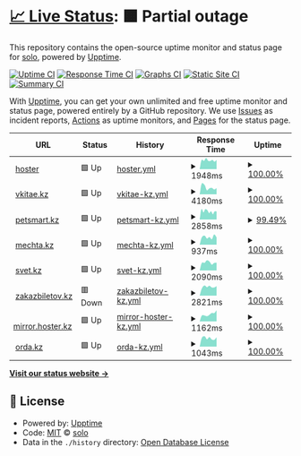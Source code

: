 # [📈 Live Status](https://solo10010.github.io/upptime): <!--live status--> **🟧 Partial outage**

This repository contains the open-source uptime monitor and status page for [solo](https://solo10010.github.io/), powered by [Upptime](https://github.com/upptime/upptime).

[![Uptime CI](https://github.com/solo10010/upptime/workflows/Uptime%20CI/badge.svg)](https://github.com/solo10010/upptime/actions?query=workflow%3A%22Uptime+CI%22)
[![Response Time CI](https://github.com/solo10010/upptime/workflows/Response%20Time%20CI/badge.svg)](https://github.com/solo10010/upptime/actions?query=workflow%3A%22Response+Time+CI%22)
[![Graphs CI](https://github.com/solo10010/upptime/workflows/Graphs%20CI/badge.svg)](https://github.com/solo10010/upptime/actions?query=workflow%3A%22Graphs+CI%22)
[![Static Site CI](https://github.com/solo10010/upptime/workflows/Static%20Site%20CI/badge.svg)](https://github.com/solo10010/upptime/actions?query=workflow%3A%22Static+Site+CI%22)
[![Summary CI](https://github.com/solo10010/upptime/workflows/Summary%20CI/badge.svg)](https://github.com/solo10010/upptime/actions?query=workflow%3A%22Summary+CI%22)

With [Upptime](https://upptime.js.org), you can get your own unlimited and free uptime monitor and status page, powered entirely by a GitHub repository. We use [Issues](https://github.com/solo10010/upptime/issues) as incident reports, [Actions](https://github.com/solo10010/upptime/actions) as uptime monitors, and [Pages](https://solo10010.github.io/upptime) for the status page.

<!--start: status pages-->
<!-- This summary is generated by Upptime (https://github.com/upptime/upptime) -->
<!-- Do not edit this manually, your changes will be overwritten -->
<!-- prettier-ignore -->
| URL | Status | History | Response Time | Uptime |
| --- | ------ | ------- | ------------- | ------ |
| <img alt="" src="https://icons.duckduckgo.com/ip3/hoster.kz.ico" height="13"> [hoster](https://hoster.kz/) | 🟩 Up | [hoster.yml](https://github.com/solo10010/upptime/commits/HEAD/history/hoster.yml) | <details><summary><img alt="Response time graph" src="./graphs/hoster/response-time-week.png" height="20"> 1948ms</summary><br><a href="https://solo10010.github.io/upptime/history/hoster"><img alt="Response time 2354" src="https://img.shields.io/endpoint?url=https%3A%2F%2Fraw.githubusercontent.com%2Fsolo10010%2Fupptime%2FHEAD%2Fapi%2Fhoster%2Fresponse-time.json"></a><br><a href="https://solo10010.github.io/upptime/history/hoster"><img alt="24-hour response time 2017" src="https://img.shields.io/endpoint?url=https%3A%2F%2Fraw.githubusercontent.com%2Fsolo10010%2Fupptime%2FHEAD%2Fapi%2Fhoster%2Fresponse-time-day.json"></a><br><a href="https://solo10010.github.io/upptime/history/hoster"><img alt="7-day response time 1948" src="https://img.shields.io/endpoint?url=https%3A%2F%2Fraw.githubusercontent.com%2Fsolo10010%2Fupptime%2FHEAD%2Fapi%2Fhoster%2Fresponse-time-week.json"></a><br><a href="https://solo10010.github.io/upptime/history/hoster"><img alt="30-day response time 2022" src="https://img.shields.io/endpoint?url=https%3A%2F%2Fraw.githubusercontent.com%2Fsolo10010%2Fupptime%2FHEAD%2Fapi%2Fhoster%2Fresponse-time-month.json"></a><br><a href="https://solo10010.github.io/upptime/history/hoster"><img alt="1-year response time 2711" src="https://img.shields.io/endpoint?url=https%3A%2F%2Fraw.githubusercontent.com%2Fsolo10010%2Fupptime%2FHEAD%2Fapi%2Fhoster%2Fresponse-time-year.json"></a></details> | <details><summary><a href="https://solo10010.github.io/upptime/history/hoster">100.00%</a></summary><a href="https://solo10010.github.io/upptime/history/hoster"><img alt="All-time uptime 99.82%" src="https://img.shields.io/endpoint?url=https%3A%2F%2Fraw.githubusercontent.com%2Fsolo10010%2Fupptime%2FHEAD%2Fapi%2Fhoster%2Fuptime.json"></a><br><a href="https://solo10010.github.io/upptime/history/hoster"><img alt="24-hour uptime 100.00%" src="https://img.shields.io/endpoint?url=https%3A%2F%2Fraw.githubusercontent.com%2Fsolo10010%2Fupptime%2FHEAD%2Fapi%2Fhoster%2Fuptime-day.json"></a><br><a href="https://solo10010.github.io/upptime/history/hoster"><img alt="7-day uptime 100.00%" src="https://img.shields.io/endpoint?url=https%3A%2F%2Fraw.githubusercontent.com%2Fsolo10010%2Fupptime%2FHEAD%2Fapi%2Fhoster%2Fuptime-week.json"></a><br><a href="https://solo10010.github.io/upptime/history/hoster"><img alt="30-day uptime 99.95%" src="https://img.shields.io/endpoint?url=https%3A%2F%2Fraw.githubusercontent.com%2Fsolo10010%2Fupptime%2FHEAD%2Fapi%2Fhoster%2Fuptime-month.json"></a><br><a href="https://solo10010.github.io/upptime/history/hoster"><img alt="1-year uptime 99.92%" src="https://img.shields.io/endpoint?url=https%3A%2F%2Fraw.githubusercontent.com%2Fsolo10010%2Fupptime%2FHEAD%2Fapi%2Fhoster%2Fuptime-year.json"></a></details>
| <img alt="" src="https://icons.duckduckgo.com/ip3/vkitae.kz.ico" height="13"> [vkitae.kz](https://vkitae.kz/) | 🟩 Up | [vkitae-kz.yml](https://github.com/solo10010/upptime/commits/HEAD/history/vkitae-kz.yml) | <details><summary><img alt="Response time graph" src="./graphs/vkitae-kz/response-time-week.png" height="20"> 4180ms</summary><br><a href="https://solo10010.github.io/upptime/history/vkitae-kz"><img alt="Response time 3050" src="https://img.shields.io/endpoint?url=https%3A%2F%2Fraw.githubusercontent.com%2Fsolo10010%2Fupptime%2FHEAD%2Fapi%2Fvkitae-kz%2Fresponse-time.json"></a><br><a href="https://solo10010.github.io/upptime/history/vkitae-kz"><img alt="24-hour response time 3781" src="https://img.shields.io/endpoint?url=https%3A%2F%2Fraw.githubusercontent.com%2Fsolo10010%2Fupptime%2FHEAD%2Fapi%2Fvkitae-kz%2Fresponse-time-day.json"></a><br><a href="https://solo10010.github.io/upptime/history/vkitae-kz"><img alt="7-day response time 4180" src="https://img.shields.io/endpoint?url=https%3A%2F%2Fraw.githubusercontent.com%2Fsolo10010%2Fupptime%2FHEAD%2Fapi%2Fvkitae-kz%2Fresponse-time-week.json"></a><br><a href="https://solo10010.github.io/upptime/history/vkitae-kz"><img alt="30-day response time 3389" src="https://img.shields.io/endpoint?url=https%3A%2F%2Fraw.githubusercontent.com%2Fsolo10010%2Fupptime%2FHEAD%2Fapi%2Fvkitae-kz%2Fresponse-time-month.json"></a><br><a href="https://solo10010.github.io/upptime/history/vkitae-kz"><img alt="1-year response time 3086" src="https://img.shields.io/endpoint?url=https%3A%2F%2Fraw.githubusercontent.com%2Fsolo10010%2Fupptime%2FHEAD%2Fapi%2Fvkitae-kz%2Fresponse-time-year.json"></a></details> | <details><summary><a href="https://solo10010.github.io/upptime/history/vkitae-kz">100.00%</a></summary><a href="https://solo10010.github.io/upptime/history/vkitae-kz"><img alt="All-time uptime 99.78%" src="https://img.shields.io/endpoint?url=https%3A%2F%2Fraw.githubusercontent.com%2Fsolo10010%2Fupptime%2FHEAD%2Fapi%2Fvkitae-kz%2Fuptime.json"></a><br><a href="https://solo10010.github.io/upptime/history/vkitae-kz"><img alt="24-hour uptime 100.00%" src="https://img.shields.io/endpoint?url=https%3A%2F%2Fraw.githubusercontent.com%2Fsolo10010%2Fupptime%2FHEAD%2Fapi%2Fvkitae-kz%2Fuptime-day.json"></a><br><a href="https://solo10010.github.io/upptime/history/vkitae-kz"><img alt="7-day uptime 100.00%" src="https://img.shields.io/endpoint?url=https%3A%2F%2Fraw.githubusercontent.com%2Fsolo10010%2Fupptime%2FHEAD%2Fapi%2Fvkitae-kz%2Fuptime-week.json"></a><br><a href="https://solo10010.github.io/upptime/history/vkitae-kz"><img alt="30-day uptime 100.00%" src="https://img.shields.io/endpoint?url=https%3A%2F%2Fraw.githubusercontent.com%2Fsolo10010%2Fupptime%2FHEAD%2Fapi%2Fvkitae-kz%2Fuptime-month.json"></a><br><a href="https://solo10010.github.io/upptime/history/vkitae-kz"><img alt="1-year uptime 99.86%" src="https://img.shields.io/endpoint?url=https%3A%2F%2Fraw.githubusercontent.com%2Fsolo10010%2Fupptime%2FHEAD%2Fapi%2Fvkitae-kz%2Fuptime-year.json"></a></details>
| <img alt="" src="https://icons.duckduckgo.com/ip3/petsmart.kz.ico" height="13"> [petsmart.kz](https://petsmart.kz/) | 🟩 Up | [petsmart-kz.yml](https://github.com/solo10010/upptime/commits/HEAD/history/petsmart-kz.yml) | <details><summary><img alt="Response time graph" src="./graphs/petsmart-kz/response-time-week.png" height="20"> 2858ms</summary><br><a href="https://solo10010.github.io/upptime/history/petsmart-kz"><img alt="Response time 3277" src="https://img.shields.io/endpoint?url=https%3A%2F%2Fraw.githubusercontent.com%2Fsolo10010%2Fupptime%2FHEAD%2Fapi%2Fpetsmart-kz%2Fresponse-time.json"></a><br><a href="https://solo10010.github.io/upptime/history/petsmart-kz"><img alt="24-hour response time 2863" src="https://img.shields.io/endpoint?url=https%3A%2F%2Fraw.githubusercontent.com%2Fsolo10010%2Fupptime%2FHEAD%2Fapi%2Fpetsmart-kz%2Fresponse-time-day.json"></a><br><a href="https://solo10010.github.io/upptime/history/petsmart-kz"><img alt="7-day response time 2858" src="https://img.shields.io/endpoint?url=https%3A%2F%2Fraw.githubusercontent.com%2Fsolo10010%2Fupptime%2FHEAD%2Fapi%2Fpetsmart-kz%2Fresponse-time-week.json"></a><br><a href="https://solo10010.github.io/upptime/history/petsmart-kz"><img alt="30-day response time 2802" src="https://img.shields.io/endpoint?url=https%3A%2F%2Fraw.githubusercontent.com%2Fsolo10010%2Fupptime%2FHEAD%2Fapi%2Fpetsmart-kz%2Fresponse-time-month.json"></a><br><a href="https://solo10010.github.io/upptime/history/petsmart-kz"><img alt="1-year response time 2528" src="https://img.shields.io/endpoint?url=https%3A%2F%2Fraw.githubusercontent.com%2Fsolo10010%2Fupptime%2FHEAD%2Fapi%2Fpetsmart-kz%2Fresponse-time-year.json"></a></details> | <details><summary><a href="https://solo10010.github.io/upptime/history/petsmart-kz">99.49%</a></summary><a href="https://solo10010.github.io/upptime/history/petsmart-kz"><img alt="All-time uptime 99.49%" src="https://img.shields.io/endpoint?url=https%3A%2F%2Fraw.githubusercontent.com%2Fsolo10010%2Fupptime%2FHEAD%2Fapi%2Fpetsmart-kz%2Fuptime.json"></a><br><a href="https://solo10010.github.io/upptime/history/petsmart-kz"><img alt="24-hour uptime 100.00%" src="https://img.shields.io/endpoint?url=https%3A%2F%2Fraw.githubusercontent.com%2Fsolo10010%2Fupptime%2FHEAD%2Fapi%2Fpetsmart-kz%2Fuptime-day.json"></a><br><a href="https://solo10010.github.io/upptime/history/petsmart-kz"><img alt="7-day uptime 99.49%" src="https://img.shields.io/endpoint?url=https%3A%2F%2Fraw.githubusercontent.com%2Fsolo10010%2Fupptime%2FHEAD%2Fapi%2Fpetsmart-kz%2Fuptime-week.json"></a><br><a href="https://solo10010.github.io/upptime/history/petsmart-kz"><img alt="30-day uptime 99.75%" src="https://img.shields.io/endpoint?url=https%3A%2F%2Fraw.githubusercontent.com%2Fsolo10010%2Fupptime%2FHEAD%2Fapi%2Fpetsmart-kz%2Fuptime-month.json"></a><br><a href="https://solo10010.github.io/upptime/history/petsmart-kz"><img alt="1-year uptime 99.38%" src="https://img.shields.io/endpoint?url=https%3A%2F%2Fraw.githubusercontent.com%2Fsolo10010%2Fupptime%2FHEAD%2Fapi%2Fpetsmart-kz%2Fuptime-year.json"></a></details>
| <img alt="" src="https://icons.duckduckgo.com/ip3/www.mechta.kz.ico" height="13"> [mechta.kz](https://www.mechta.kz/) | 🟩 Up | [mechta-kz.yml](https://github.com/solo10010/upptime/commits/HEAD/history/mechta-kz.yml) | <details><summary><img alt="Response time graph" src="./graphs/mechta-kz/response-time-week.png" height="20"> 937ms</summary><br><a href="https://solo10010.github.io/upptime/history/mechta-kz"><img alt="Response time 1467" src="https://img.shields.io/endpoint?url=https%3A%2F%2Fraw.githubusercontent.com%2Fsolo10010%2Fupptime%2FHEAD%2Fapi%2Fmechta-kz%2Fresponse-time.json"></a><br><a href="https://solo10010.github.io/upptime/history/mechta-kz"><img alt="24-hour response time 891" src="https://img.shields.io/endpoint?url=https%3A%2F%2Fraw.githubusercontent.com%2Fsolo10010%2Fupptime%2FHEAD%2Fapi%2Fmechta-kz%2Fresponse-time-day.json"></a><br><a href="https://solo10010.github.io/upptime/history/mechta-kz"><img alt="7-day response time 937" src="https://img.shields.io/endpoint?url=https%3A%2F%2Fraw.githubusercontent.com%2Fsolo10010%2Fupptime%2FHEAD%2Fapi%2Fmechta-kz%2Fresponse-time-week.json"></a><br><a href="https://solo10010.github.io/upptime/history/mechta-kz"><img alt="30-day response time 942" src="https://img.shields.io/endpoint?url=https%3A%2F%2Fraw.githubusercontent.com%2Fsolo10010%2Fupptime%2FHEAD%2Fapi%2Fmechta-kz%2Fresponse-time-month.json"></a><br><a href="https://solo10010.github.io/upptime/history/mechta-kz"><img alt="1-year response time 1373" src="https://img.shields.io/endpoint?url=https%3A%2F%2Fraw.githubusercontent.com%2Fsolo10010%2Fupptime%2FHEAD%2Fapi%2Fmechta-kz%2Fresponse-time-year.json"></a></details> | <details><summary><a href="https://solo10010.github.io/upptime/history/mechta-kz">100.00%</a></summary><a href="https://solo10010.github.io/upptime/history/mechta-kz"><img alt="All-time uptime 99.51%" src="https://img.shields.io/endpoint?url=https%3A%2F%2Fraw.githubusercontent.com%2Fsolo10010%2Fupptime%2FHEAD%2Fapi%2Fmechta-kz%2Fuptime.json"></a><br><a href="https://solo10010.github.io/upptime/history/mechta-kz"><img alt="24-hour uptime 100.00%" src="https://img.shields.io/endpoint?url=https%3A%2F%2Fraw.githubusercontent.com%2Fsolo10010%2Fupptime%2FHEAD%2Fapi%2Fmechta-kz%2Fuptime-day.json"></a><br><a href="https://solo10010.github.io/upptime/history/mechta-kz"><img alt="7-day uptime 100.00%" src="https://img.shields.io/endpoint?url=https%3A%2F%2Fraw.githubusercontent.com%2Fsolo10010%2Fupptime%2FHEAD%2Fapi%2Fmechta-kz%2Fuptime-week.json"></a><br><a href="https://solo10010.github.io/upptime/history/mechta-kz"><img alt="30-day uptime 100.00%" src="https://img.shields.io/endpoint?url=https%3A%2F%2Fraw.githubusercontent.com%2Fsolo10010%2Fupptime%2FHEAD%2Fapi%2Fmechta-kz%2Fuptime-month.json"></a><br><a href="https://solo10010.github.io/upptime/history/mechta-kz"><img alt="1-year uptime 99.66%" src="https://img.shields.io/endpoint?url=https%3A%2F%2Fraw.githubusercontent.com%2Fsolo10010%2Fupptime%2FHEAD%2Fapi%2Fmechta-kz%2Fuptime-year.json"></a></details>
| <img alt="" src="https://icons.duckduckgo.com/ip3/svet.kz.ico" height="13"> [svet.kz](https://svet.kz/) | 🟩 Up | [svet-kz.yml](https://github.com/solo10010/upptime/commits/HEAD/history/svet-kz.yml) | <details><summary><img alt="Response time graph" src="./graphs/svet-kz/response-time-week.png" height="20"> 2090ms</summary><br><a href="https://solo10010.github.io/upptime/history/svet-kz"><img alt="Response time 2226" src="https://img.shields.io/endpoint?url=https%3A%2F%2Fraw.githubusercontent.com%2Fsolo10010%2Fupptime%2FHEAD%2Fapi%2Fsvet-kz%2Fresponse-time.json"></a><br><a href="https://solo10010.github.io/upptime/history/svet-kz"><img alt="24-hour response time 2047" src="https://img.shields.io/endpoint?url=https%3A%2F%2Fraw.githubusercontent.com%2Fsolo10010%2Fupptime%2FHEAD%2Fapi%2Fsvet-kz%2Fresponse-time-day.json"></a><br><a href="https://solo10010.github.io/upptime/history/svet-kz"><img alt="7-day response time 2090" src="https://img.shields.io/endpoint?url=https%3A%2F%2Fraw.githubusercontent.com%2Fsolo10010%2Fupptime%2FHEAD%2Fapi%2Fsvet-kz%2Fresponse-time-week.json"></a><br><a href="https://solo10010.github.io/upptime/history/svet-kz"><img alt="30-day response time 1914" src="https://img.shields.io/endpoint?url=https%3A%2F%2Fraw.githubusercontent.com%2Fsolo10010%2Fupptime%2FHEAD%2Fapi%2Fsvet-kz%2Fresponse-time-month.json"></a><br><a href="https://solo10010.github.io/upptime/history/svet-kz"><img alt="1-year response time 1949" src="https://img.shields.io/endpoint?url=https%3A%2F%2Fraw.githubusercontent.com%2Fsolo10010%2Fupptime%2FHEAD%2Fapi%2Fsvet-kz%2Fresponse-time-year.json"></a></details> | <details><summary><a href="https://solo10010.github.io/upptime/history/svet-kz">100.00%</a></summary><a href="https://solo10010.github.io/upptime/history/svet-kz"><img alt="All-time uptime 99.67%" src="https://img.shields.io/endpoint?url=https%3A%2F%2Fraw.githubusercontent.com%2Fsolo10010%2Fupptime%2FHEAD%2Fapi%2Fsvet-kz%2Fuptime.json"></a><br><a href="https://solo10010.github.io/upptime/history/svet-kz"><img alt="24-hour uptime 100.00%" src="https://img.shields.io/endpoint?url=https%3A%2F%2Fraw.githubusercontent.com%2Fsolo10010%2Fupptime%2FHEAD%2Fapi%2Fsvet-kz%2Fuptime-day.json"></a><br><a href="https://solo10010.github.io/upptime/history/svet-kz"><img alt="7-day uptime 100.00%" src="https://img.shields.io/endpoint?url=https%3A%2F%2Fraw.githubusercontent.com%2Fsolo10010%2Fupptime%2FHEAD%2Fapi%2Fsvet-kz%2Fuptime-week.json"></a><br><a href="https://solo10010.github.io/upptime/history/svet-kz"><img alt="30-day uptime 100.00%" src="https://img.shields.io/endpoint?url=https%3A%2F%2Fraw.githubusercontent.com%2Fsolo10010%2Fupptime%2FHEAD%2Fapi%2Fsvet-kz%2Fuptime-month.json"></a><br><a href="https://solo10010.github.io/upptime/history/svet-kz"><img alt="1-year uptime 99.83%" src="https://img.shields.io/endpoint?url=https%3A%2F%2Fraw.githubusercontent.com%2Fsolo10010%2Fupptime%2FHEAD%2Fapi%2Fsvet-kz%2Fuptime-year.json"></a></details>
| <img alt="" src="https://icons.duckduckgo.com/ip3/zakazbiletov.kz.ico" height="13"> [zakazbiletov.kz](https://zakazbiletov.kz/) | 🟥 Down | [zakazbiletov-kz.yml](https://github.com/solo10010/upptime/commits/HEAD/history/zakazbiletov-kz.yml) | <details><summary><img alt="Response time graph" src="./graphs/zakazbiletov-kz/response-time-week.png" height="20"> 2821ms</summary><br><a href="https://solo10010.github.io/upptime/history/zakazbiletov-kz"><img alt="Response time 2805" src="https://img.shields.io/endpoint?url=https%3A%2F%2Fraw.githubusercontent.com%2Fsolo10010%2Fupptime%2FHEAD%2Fapi%2Fzakazbiletov-kz%2Fresponse-time.json"></a><br><a href="https://solo10010.github.io/upptime/history/zakazbiletov-kz"><img alt="24-hour response time 2047" src="https://img.shields.io/endpoint?url=https%3A%2F%2Fraw.githubusercontent.com%2Fsolo10010%2Fupptime%2FHEAD%2Fapi%2Fzakazbiletov-kz%2Fresponse-time-day.json"></a><br><a href="https://solo10010.github.io/upptime/history/zakazbiletov-kz"><img alt="7-day response time 2821" src="https://img.shields.io/endpoint?url=https%3A%2F%2Fraw.githubusercontent.com%2Fsolo10010%2Fupptime%2FHEAD%2Fapi%2Fzakazbiletov-kz%2Fresponse-time-week.json"></a><br><a href="https://solo10010.github.io/upptime/history/zakazbiletov-kz"><img alt="30-day response time 2937" src="https://img.shields.io/endpoint?url=https%3A%2F%2Fraw.githubusercontent.com%2Fsolo10010%2Fupptime%2FHEAD%2Fapi%2Fzakazbiletov-kz%2Fresponse-time-month.json"></a><br><a href="https://solo10010.github.io/upptime/history/zakazbiletov-kz"><img alt="1-year response time 2374" src="https://img.shields.io/endpoint?url=https%3A%2F%2Fraw.githubusercontent.com%2Fsolo10010%2Fupptime%2FHEAD%2Fapi%2Fzakazbiletov-kz%2Fresponse-time-year.json"></a></details> | <details><summary><a href="https://solo10010.github.io/upptime/history/zakazbiletov-kz">100.00%</a></summary><a href="https://solo10010.github.io/upptime/history/zakazbiletov-kz"><img alt="All-time uptime 99.80%" src="https://img.shields.io/endpoint?url=https%3A%2F%2Fraw.githubusercontent.com%2Fsolo10010%2Fupptime%2FHEAD%2Fapi%2Fzakazbiletov-kz%2Fuptime.json"></a><br><a href="https://solo10010.github.io/upptime/history/zakazbiletov-kz"><img alt="24-hour uptime 99.98%" src="https://img.shields.io/endpoint?url=https%3A%2F%2Fraw.githubusercontent.com%2Fsolo10010%2Fupptime%2FHEAD%2Fapi%2Fzakazbiletov-kz%2Fuptime-day.json"></a><br><a href="https://solo10010.github.io/upptime/history/zakazbiletov-kz"><img alt="7-day uptime 100.00%" src="https://img.shields.io/endpoint?url=https%3A%2F%2Fraw.githubusercontent.com%2Fsolo10010%2Fupptime%2FHEAD%2Fapi%2Fzakazbiletov-kz%2Fuptime-week.json"></a><br><a href="https://solo10010.github.io/upptime/history/zakazbiletov-kz"><img alt="30-day uptime 99.94%" src="https://img.shields.io/endpoint?url=https%3A%2F%2Fraw.githubusercontent.com%2Fsolo10010%2Fupptime%2FHEAD%2Fapi%2Fzakazbiletov-kz%2Fuptime-month.json"></a><br><a href="https://solo10010.github.io/upptime/history/zakazbiletov-kz"><img alt="1-year uptime 99.86%" src="https://img.shields.io/endpoint?url=https%3A%2F%2Fraw.githubusercontent.com%2Fsolo10010%2Fupptime%2FHEAD%2Fapi%2Fzakazbiletov-kz%2Fuptime-year.json"></a></details>
| <img alt="" src="https://icons.duckduckgo.com/ip3/mirror.hoster.kz.ico" height="13"> [mirror.hoster.kz](https://mirror.hoster.kz/) | 🟩 Up | [mirror-hoster-kz.yml](https://github.com/solo10010/upptime/commits/HEAD/history/mirror-hoster-kz.yml) | <details><summary><img alt="Response time graph" src="./graphs/mirror-hoster-kz/response-time-week.png" height="20"> 1162ms</summary><br><a href="https://solo10010.github.io/upptime/history/mirror-hoster-kz"><img alt="Response time 1112" src="https://img.shields.io/endpoint?url=https%3A%2F%2Fraw.githubusercontent.com%2Fsolo10010%2Fupptime%2FHEAD%2Fapi%2Fmirror-hoster-kz%2Fresponse-time.json"></a><br><a href="https://solo10010.github.io/upptime/history/mirror-hoster-kz"><img alt="24-hour response time 1759" src="https://img.shields.io/endpoint?url=https%3A%2F%2Fraw.githubusercontent.com%2Fsolo10010%2Fupptime%2FHEAD%2Fapi%2Fmirror-hoster-kz%2Fresponse-time-day.json"></a><br><a href="https://solo10010.github.io/upptime/history/mirror-hoster-kz"><img alt="7-day response time 1162" src="https://img.shields.io/endpoint?url=https%3A%2F%2Fraw.githubusercontent.com%2Fsolo10010%2Fupptime%2FHEAD%2Fapi%2Fmirror-hoster-kz%2Fresponse-time-week.json"></a><br><a href="https://solo10010.github.io/upptime/history/mirror-hoster-kz"><img alt="30-day response time 1117" src="https://img.shields.io/endpoint?url=https%3A%2F%2Fraw.githubusercontent.com%2Fsolo10010%2Fupptime%2FHEAD%2Fapi%2Fmirror-hoster-kz%2Fresponse-time-month.json"></a><br><a href="https://solo10010.github.io/upptime/history/mirror-hoster-kz"><img alt="1-year response time 1094" src="https://img.shields.io/endpoint?url=https%3A%2F%2Fraw.githubusercontent.com%2Fsolo10010%2Fupptime%2FHEAD%2Fapi%2Fmirror-hoster-kz%2Fresponse-time-year.json"></a></details> | <details><summary><a href="https://solo10010.github.io/upptime/history/mirror-hoster-kz">100.00%</a></summary><a href="https://solo10010.github.io/upptime/history/mirror-hoster-kz"><img alt="All-time uptime 99.93%" src="https://img.shields.io/endpoint?url=https%3A%2F%2Fraw.githubusercontent.com%2Fsolo10010%2Fupptime%2FHEAD%2Fapi%2Fmirror-hoster-kz%2Fuptime.json"></a><br><a href="https://solo10010.github.io/upptime/history/mirror-hoster-kz"><img alt="24-hour uptime 100.00%" src="https://img.shields.io/endpoint?url=https%3A%2F%2Fraw.githubusercontent.com%2Fsolo10010%2Fupptime%2FHEAD%2Fapi%2Fmirror-hoster-kz%2Fuptime-day.json"></a><br><a href="https://solo10010.github.io/upptime/history/mirror-hoster-kz"><img alt="7-day uptime 100.00%" src="https://img.shields.io/endpoint?url=https%3A%2F%2Fraw.githubusercontent.com%2Fsolo10010%2Fupptime%2FHEAD%2Fapi%2Fmirror-hoster-kz%2Fuptime-week.json"></a><br><a href="https://solo10010.github.io/upptime/history/mirror-hoster-kz"><img alt="30-day uptime 100.00%" src="https://img.shields.io/endpoint?url=https%3A%2F%2Fraw.githubusercontent.com%2Fsolo10010%2Fupptime%2FHEAD%2Fapi%2Fmirror-hoster-kz%2Fuptime-month.json"></a><br><a href="https://solo10010.github.io/upptime/history/mirror-hoster-kz"><img alt="1-year uptime 99.91%" src="https://img.shields.io/endpoint?url=https%3A%2F%2Fraw.githubusercontent.com%2Fsolo10010%2Fupptime%2FHEAD%2Fapi%2Fmirror-hoster-kz%2Fuptime-year.json"></a></details>
| <img alt="" src="https://icons.duckduckgo.com/ip3/orda.kz.ico" height="13"> [orda.kz](https://orda.kz/) | 🟩 Up | [orda-kz.yml](https://github.com/solo10010/upptime/commits/HEAD/history/orda-kz.yml) | <details><summary><img alt="Response time graph" src="./graphs/orda-kz/response-time-week.png" height="20"> 1043ms</summary><br><a href="https://solo10010.github.io/upptime/history/orda-kz"><img alt="Response time 1393" src="https://img.shields.io/endpoint?url=https%3A%2F%2Fraw.githubusercontent.com%2Fsolo10010%2Fupptime%2FHEAD%2Fapi%2Forda-kz%2Fresponse-time.json"></a><br><a href="https://solo10010.github.io/upptime/history/orda-kz"><img alt="24-hour response time 1139" src="https://img.shields.io/endpoint?url=https%3A%2F%2Fraw.githubusercontent.com%2Fsolo10010%2Fupptime%2FHEAD%2Fapi%2Forda-kz%2Fresponse-time-day.json"></a><br><a href="https://solo10010.github.io/upptime/history/orda-kz"><img alt="7-day response time 1043" src="https://img.shields.io/endpoint?url=https%3A%2F%2Fraw.githubusercontent.com%2Fsolo10010%2Fupptime%2FHEAD%2Fapi%2Forda-kz%2Fresponse-time-week.json"></a><br><a href="https://solo10010.github.io/upptime/history/orda-kz"><img alt="30-day response time 1037" src="https://img.shields.io/endpoint?url=https%3A%2F%2Fraw.githubusercontent.com%2Fsolo10010%2Fupptime%2FHEAD%2Fapi%2Forda-kz%2Fresponse-time-month.json"></a><br><a href="https://solo10010.github.io/upptime/history/orda-kz"><img alt="1-year response time 1103" src="https://img.shields.io/endpoint?url=https%3A%2F%2Fraw.githubusercontent.com%2Fsolo10010%2Fupptime%2FHEAD%2Fapi%2Forda-kz%2Fresponse-time-year.json"></a></details> | <details><summary><a href="https://solo10010.github.io/upptime/history/orda-kz">100.00%</a></summary><a href="https://solo10010.github.io/upptime/history/orda-kz"><img alt="All-time uptime 96.50%" src="https://img.shields.io/endpoint?url=https%3A%2F%2Fraw.githubusercontent.com%2Fsolo10010%2Fupptime%2FHEAD%2Fapi%2Forda-kz%2Fuptime.json"></a><br><a href="https://solo10010.github.io/upptime/history/orda-kz"><img alt="24-hour uptime 100.00%" src="https://img.shields.io/endpoint?url=https%3A%2F%2Fraw.githubusercontent.com%2Fsolo10010%2Fupptime%2FHEAD%2Fapi%2Forda-kz%2Fuptime-day.json"></a><br><a href="https://solo10010.github.io/upptime/history/orda-kz"><img alt="7-day uptime 100.00%" src="https://img.shields.io/endpoint?url=https%3A%2F%2Fraw.githubusercontent.com%2Fsolo10010%2Fupptime%2FHEAD%2Fapi%2Forda-kz%2Fuptime-week.json"></a><br><a href="https://solo10010.github.io/upptime/history/orda-kz"><img alt="30-day uptime 100.00%" src="https://img.shields.io/endpoint?url=https%3A%2F%2Fraw.githubusercontent.com%2Fsolo10010%2Fupptime%2FHEAD%2Fapi%2Forda-kz%2Fuptime-month.json"></a><br><a href="https://solo10010.github.io/upptime/history/orda-kz"><img alt="1-year uptime 100.00%" src="https://img.shields.io/endpoint?url=https%3A%2F%2Fraw.githubusercontent.com%2Fsolo10010%2Fupptime%2FHEAD%2Fapi%2Forda-kz%2Fuptime-year.json"></a></details>

<!--end: status pages-->

[**Visit our status website →**](https://solo10010.github.io/upptime)

## 📄 License

- Powered by: [Upptime](https://github.com/upptime/upptime)
- Code: [MIT](./LICENSE) © [solo](https://solo10010.github.io/)
- Data in the `./history` directory: [Open Database License](https://opendatacommons.org/licenses/odbl/1-0/)
